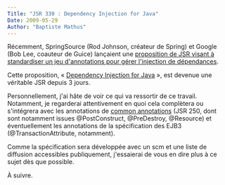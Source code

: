 ```yaml
---
Title: "JSR 330 : Dependency Injection for Java"
Date: 2009-05-29
Author: "Baptiste Mathus"
---
```




Récemment, SpringSource (Rod Johnson, créateur de Spring) et Google (Bob
Lee, coauteur de Guice) lançaient une [proposition de JSR visant à
standardiser un jeu d'annotations pour gérer l'injection de
dépendances](http://docs.google.com/Doc?id=dd2fhx4z_13cw24s7dj).

Cette proposition, « [Dependency Injection for
Java](http://jcp.org/en/jsr/detail?id=330) », est devenue une véritable
JSR depuis 3 jours.

Personnellement, j'ai hâte de voir ce qui va ressortir de ce travail.
Notamment, je regarderai attentivement en quoi cela complètera ou
s'intégrera avec les annotations de [common
annotations](http://jcp.org/en/jsr/detail?id=250) (JSR 250, dont sont
notamment issues @PostConstruct, @PreDestroy, @Resource) et
éventuellement les annotations de la spécification des EJB3
(@TransactionAttribute, notamment).

Comme la spécification sera développée avec un scm et une liste de
diffusion accessibles publiquement, j'essaierai de vous en dire plus à
ce sujet dès que possible.

À suivre.

